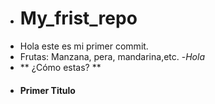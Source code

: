 - # My_frist_repo
- Hola este es mi primer commit.
- Frutas: Manzana, pera, mandarina,etc.
-*Hola*
- ** ¿Cómo estas? **
- #### Primer Titulo

